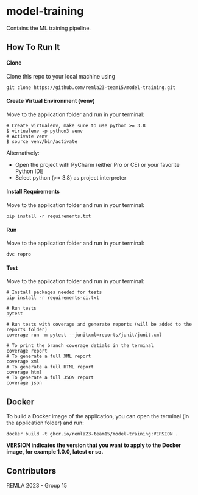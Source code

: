 # model-training
Contains the ML training pipeline.

## How To Run It

#### Clone

Clone this repo to your local machine using 
```
git clone https://github.com/remla23-team15/model-training.git
```

#### Create Virtual Environment (venv)
Move to  the application folder and run in your terminal:
```
# Create virtualenv, make sure to use python >= 3.8
$ virtualenv -p python3 venv
# Activate venv
$ source venv/bin/activate
```
Alternatively:
* Open the project with PyCharm (either Pro or CE)  or your favorite Python IDE
* Select python (>= 3.8) as project interpreter

#### Install Requirements
Move to  the application folder and run in your terminal:
```
pip install -r requirements.txt
```

#### Run
Move to  the application folder and run in your terminal:
```
dvc repro
```

#### Test
Move to  the application folder and run in your terminal:
```
# Install packages needed for tests
pip install -r requirements-ci.txt

# Run tests
pytest

# Run tests with coverage and generate reports (will be added to the reports folder)
coverage run -m pytest --junitxml=reports/junit/junit.xml

# To print the branch coverage detials in the terminal
coverage report
# To generate a full XML report
coverage xml
# To generate a full HTML report
coverage html
# To generate a full JSON report
coverage json
```

## Docker
To build a Docker image of the application, you can open the terminal (in the application folder) and run:
```shell script
docker build -t ghcr.io/remla23-team15/model-training:VERSION .
```

**VERSION indicates the version that you want to apply to the Docker image, for example 1.0.0, latest or so.**

## Contributors

REMLA 2023 - Group 15
